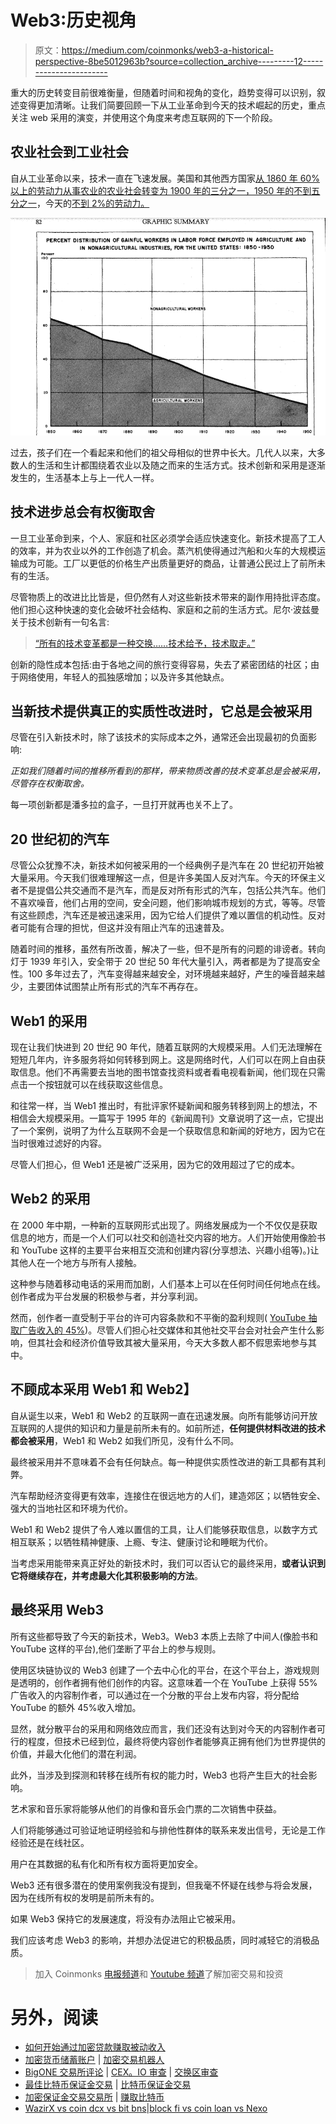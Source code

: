 # Web3:历史视角

> 原文：<https://medium.com/coinmonks/web3-a-historical-perspective-8be5012963b?source=collection_archive---------12----------------------->

重大的历史转变目前很难衡量，但随着时间和视角的变化，趋势变得可以识别，叙述变得更加清晰。让我们简要回顾一下从工业革命到今天的技术崛起的历史，重点关注 web 采用的演变，并使用这个角度来考虑互联网的下一个阶段。

## **农业社会到工业社会**

自从工业革命以来，技术一直在飞速发展。美国和其他西方国家[从 1860 年 60%以上的劳动力从事农业的农业社会转变为 1900 年的三分之一，1950 年的不到五分之一](https://www2.census.gov/prod2/decennial/documents/41667073v5p6ch4.pdf)，今天的[不到 2%的劳动力。](https://data.worldbank.org/indicator/SL.AGR.EMPL.ZS?end=2019&locations=US&start=1991)

![](img/978815cd40630c193e6bdd585974721e.png)

过去，孩子们在一个看起来和他们的祖父母相似的世界中长大。几代人以来，大多数人的生活和生计都围绕着农业以及随之而来的生活方式。技术创新和采用是逐渐发生的，生活基本上与上一代人一样。

## **技术进步总会有权衡取舍**

一旦工业革命到来，个人、家庭和社区必须学会适应快速变化。新技术提高了工人的效率，并为农业以外的工作创造了机会。蒸汽机使得通过汽船和火车的大规模运输成为可能。工厂以更低的价格生产出质量更好的商品，让普通公民过上了前所未有的生活。

尽管物质上的改进比比皆是，但仍然有人对这些新技术带来的副作用持批评态度。他们担心这种快速的变化会破坏社会结构、家庭和之前的生活方式。尼尔·波兹曼关于技术创新有一句名言:

> [“所有的技术变革都是一种交换……技术给予，技术取走。”](https://web.cs.ucdavis.edu/~rogaway/classes/188/materials/postman.pdf)

创新的隐性成本包括:由于各地之间的旅行变得容易，失去了紧密团结的社区；由于网络使用，年轻人的孤独感增加；以及许多其他缺点。

## **当新技术提供真正的实质性改进时，它总是会被采用**

尽管在引入新技术时，除了该技术的实际成本之外，通常还会出现最初的负面影响:

*正如我们随着时间的推移所看到的那样，带来物质改善的技术变革总是会被采用，尽管存在权衡取舍。*

每一项创新都是潘多拉的盒子，一旦打开就再也关不上了。

## **20 世纪初的汽车**

尽管公众犹豫不决，新技术如何被采用的一个经典例子是汽车在 20 世纪初开始被大量采用。今天我们很难理解这一点，但是许多美国人反对汽车。今天的环保主义者不是提倡公共交通而不是汽车，而是反对所有形式的汽车，包括公共汽车。他们不喜欢噪音，他们占用的空间，安全问题，他们影响城市规划的方式，等等。尽管有这些顾虑，汽车还是被迅速采用，因为它给人们提供了难以置信的机动性。反对者可能有合理的担忧，但这并没有阻止汽车的迅速普及。

随着时间的推移，虽然有所改善，解决了一些，但不是所有的问题的诽谤者。转向灯于 1939 年引入，安全带于 20 世纪 50 年代大量引入，两者都是为了提高安全性。100 多年过去了，汽车变得越来越安全，对环境越来越好，产生的噪音越来越少，主要团体试图禁止所有形式的汽车不再存在。

## **Web1 的采用**

现在让我们快进到 20 世纪 90 年代，随着互联网的大规模采用。人们无法理解在短短几年内，许多服务将如何转移到网上。这是网络时代，人们可以在网上自由获取信息。他们不再需要去当地的图书馆查找资料或者看电视看新闻，他们现在只需点击一个按钮就可以在线获取这些信息。

和往常一样，当 Web1 推出时，有批评家怀疑新闻和服务转移到网上的想法，不相信会大规模采用。一篇写于 1995 年的《新闻周刊》文章说明了这一点，它提出了一个案例，说明了为什么互联网不会是一个获取信息和新闻的好地方，因为它在当时很难过滤好的内容。

尽管人们担心，但 Web1 还是被广泛采用，因为它的效用超过了它的成本。

## **Web2 的采用**

在 2000 年中期，一种新的互联网形式出现了。网络发展成为一个不仅仅是获取信息的地方，而是一个人们可以社交和创造社交内容的地方。人们开始使用像脸书和 YouTube 这样的主要平台来相互交流和创建内容(分享想法、兴趣小组等)。)让其他人在一个地方与所有人接触。

这种参与随着移动电话的采用而加剧，人们基本上可以在任何时间任何地点在线。创作者成为平台发展的积极参与者，并分享利润。

然而，创作者一直受制于平台的许可内容条款和不平衡的盈利规则( [YouTube 抽取广告收入的 45%](https://www.businessinsider.com/how-much-money-youtube-creators-influencers-earn-real-examples-2021-6))。尽管人们担心社交媒体和其他社交平台会对社会产生什么影响，但其社会和经济价值导致其被大量采用，今天大多数人都不假思索地参与其中。

## **不顾成本采用 Web1 和 Web2】**

自从诞生以来，Web1 和 Web2 的互联网一直在迅速发展。向所有能够访问开放互联网的人提供的知识和力量是前所未有的。如前所述，**任何提供材料改进的技术都会被采用**，Web1 和 Web2 如我们所见，没有什么不同。

最终被采用并不意味着不会有任何缺点。每一种提供实质性改进的新工具都有其利弊。

汽车帮助经济变得更有效率，连接住在很远地方的人们，建造郊区；以牺牲安全、强大的当地社区和环境为代价。

Web1 和 Web2 提供了令人难以置信的工具，让人们能够获取信息，以数字方式相互联系；以牺牲精神健康、上瘾、专注、健康讨论和睡眠为代价。

当考虑采用能带来真正好处的新技术时，我们可以否认它的最终采用，**或者认识到它将继续存在，并考虑最大化其积极影响的方法**。

## **最终采用 Web3**

所有这些都导致了今天的新技术，Web3。Web3 本质上去除了中间人(像脸书和 YouTube 这样的平台),他们垄断了平台上的参与规则。

使用区块链协议的 Web3 创建了一个去中心化的平台，在这个平台上，游戏规则是透明的，创作者拥有他们创作的内容。这意味着一个在 YouTube 上获得 55%广告收入的内容制作者，可以通过在一个分散的平台上发布内容，将分配给 YouTube 的额外 45%收入增加。

显然，就分散平台的采用和网络效应而言，我们还没有达到对今天的内容制作者可行的程度，但技术已经到位，最终将使内容创作者能够真正拥有他们为世界提供的价值，并最大化他们的潜在利润。

此外，当涉及到探测和转移在线所有权的能力时，Web3 也将产生巨大的社会影响。

艺术家和音乐家将能够从他们的肖像和音乐会门票的二次销售中获益。

人们将能够通过可验证地证明经验和与排他性群体的联系来发出信号，无论是工作经验还是在线社区。

用户在其数据的私有化和所有权方面将更加安全。

Web3 还有很多潜在的使用案例我没有提到，但我毫不怀疑在线参与将会发展，因为在线所有权的发明是前所未有的。

如果 Web3 保持它的发展速度，将没有办法阻止它被采用。

我们应该考虑 Web3 的影响，并想办法促进它的积极品质，同时减轻它的消极品质。

> 加入 Coinmonks [电报频道](https://t.me/coincodecap)和 [Youtube 频道](https://www.youtube.com/c/coinmonks/videos)了解加密交易和投资

# 另外，阅读

*   [如何开始通过加密贷款赚取被动收入](https://coincodecap.com/passive-income-crypto-lending)
*   [加密货币储蓄账户](/coinmonks/cryptocurrency-savings-accounts-be3bc0feffbf) | [加密交易机器人](https://coincodecap.com/best-crypto-trading-bots)
*   [BigONE 交易所评论](/coinmonks/bigone-exchange-review-64705d85a1d4) | [CEX。IO 审查](https://coincodecap.com/cex-io-review) | [交换区审查](/coinmonks/swapzone-review-crypto-exchange-data-aggregator-e0ad78e55ed7)
*   [最佳比特币保证金交易](/coinmonks/bitcoin-margin-trading-exchange-bcbfcbf7b8e3) | [比特币保证金交易](https://coincodecap.com/bityard-margin-trading)
*   [加密保证金交易交易所](/coinmonks/crypto-margin-trading-exchanges-428b1f7ad108) | [赚取比特币](/coinmonks/earn-bitcoin-6e8bd3c592d9)
*   [WazirX vs coin dcx vs bit bns](/coinmonks/wazirx-vs-coindcx-vs-bitbns-149f4f19a2f1)|[block fi vs coin loan vs Nexo](/coinmonks/blockfi-vs-coinloan-vs-nexo-cb624635230d)